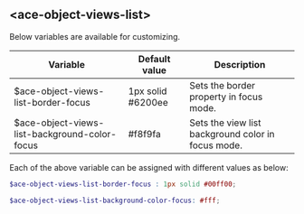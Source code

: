 ## <ace-object-views-list\>
Below variables are available for customizing.

| Variable                                                 | Default value                    | Description                               |
| ---------------------------------------------------------|----------------------------------|-------------------------------------------|
| $ace-object-views-list-border-focus                      | 1px solid #6200ee                | Sets the border property in focus mode.|
| $ace-object-views-list-background-color-focus            | #f8f9fa                          | Sets the view list background color in focus mode.|

Each of the above variable can be assigned with different values as below:
```scss
$ace-object-views-list-border-focus : 1px solid #00ff00;

$ace-object-views-list-background-color-focus: #fff;
```


<!-- add 2 more variables without focus -->